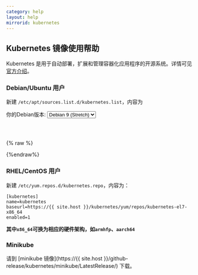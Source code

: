 ```yaml
---
category: help
layout: help
mirrorid: kubernetes
---
```


## Kubernetes 镜像使用帮助

Kubernetes 是用于自动部署，扩展和管理容器化应用程序的开源系统。详情可见 [官方介绍](https://kubernetes.io/zh/)。

### Debian/Ubuntu 用户


新建 `/etc/apt/sources.list.d/kubernetes.list`，内容为


<form class="form-inline">
<div class="form-group">
	<label>你的Debian版本: </label>
	<select class="form-control release-select" data-template="#apt-template" data-target="#apt-content">
		<option data-os="ubuntu" data-release="trusty">Ubuntu 14.04 LTS</option>
		<option data-os="ubuntu" data-release="xenial">Ubuntu 16.04 LTS</option>
		<option data-os="debian" data-release="jessie">Debian 8 (Jessie)</option>
		<option data-os="debian" data-release="stretch" selected>Debian 9 (Stretch)</option>
</select>
</div>
</form>

<p></p>
<pre>
<code id="apt-content">
</code>
</pre>


{% raw %}
<script id="apt-template" type="x-tmpl-markup">
deb https://{{ site.host }}/kubernetes/apt kubernetes-{{release_name}} main
</script>
{%endraw%}


### RHEL/CentOS 用户

新建 `/etc/yum.repos.d/kubernetes.repo`，内容为：

```
[kubernetes]
name=kubernetes
baseurl=https://{{ site.host }}/kubernetes/yum/repos/kubernetes-el7-x86_64
enabled=1
```

**其中`x86_64`可换为相应的硬件架构，如`armhfp`、`aarch64`**

### Minikube

请到 [minikube 镜像](https://{{ site.host }}/github-release/kubernetes/minikube/LatestRelease/) 下载。
